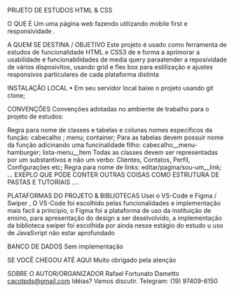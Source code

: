 PRIJETO DE ESTUDOS HTML & CSS

O QUE É
Um uma página web fazendo utilizando mobile first e responsividade .

A QUEM SE DESTINA / OBJETIVO
Este projeto é usado como ferramenta de estudos de funcionalidade HTML e CSS3 de e forma a aprimorar a usabilidade e funcionabilidades de media query paraatender a reposividade de vários disposivitos, usando grid  e flex box para estilização e ajustes responsivos particulares de cada plataforma distinta

INSTALAÇÃO LOCAL
• Em seu servidor local baixe o projeto usando git clone; 

CONVENÇÕES
Convenções adotadas no ambiente de trabalho para o projeto de estudos:

Regra para nome de classes e tabelas e colunas nomes especificos da função: cabecalho ; menu; container;
Para as tabelas devem possuir nome da função adicinando uma funcinalidade filho: cabecalho__menu-hamburger; lista-menu__item
Todas as classes devem ser representadas por um substantivos e não um verbo: Clientes, Contatos, Perfil, Configurações etc;
Regra para nome de links: editar/pagina/sou-um__link;
... EXEPLO QUE PODE CONTER OUTRAS COISAS COMO ESTRUTURA DE PASTAS E TUTORIAIS ....

PLATAFORMAS DO PROJETO & BIBLIOTECAS
Usei o VS-Code e Figma / Swiper , O VS-Code foi escolhido pelas funcionalidades e implementação mais facil a principio, o Figma foi a plataforma de uso da instituição de ensino, para apresentação do design a ser deselvolvido, a implementação da biblioteca swiper foi escolhida por ainda nesse estágio do estudo u uso de JavaSvript não estar aprofundado


BANCO DE DADOS
Sem implementação

SE VOCÊ CHEGOU ATÉ AQUI
Muito obrigado pela atenção

SOBRE O AUTOR/ORGANIZADOR
Rafael Fortunato Dametto cacotpds@gmail.com Idéias? Vamos discutir. Telegram: (19) 97409-6150
